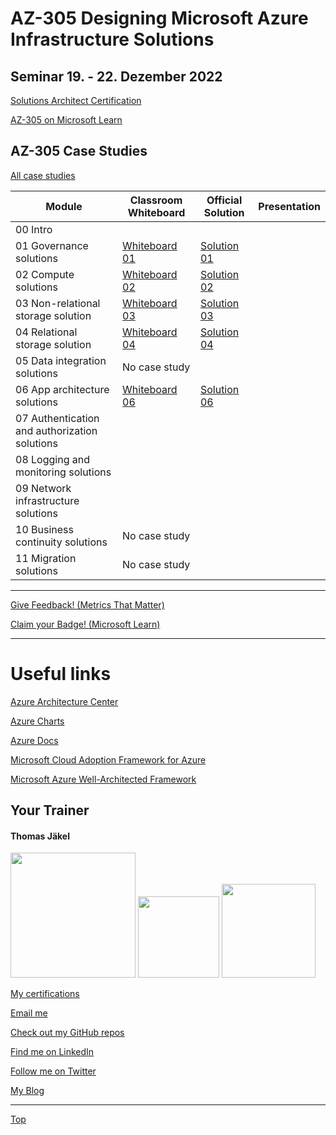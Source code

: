# AZ-305 Designing Microsoft Azure Infrastructure Solutions

## Seminar 19. - 22. Dezember 2022

[Solutions Architect Certification](https://docs.microsoft.com/en-us/learn/certifications/azure-solutions-architect/)

[AZ-305 on Microsoft Learn](https://aka.ms/AZ-305StudentMaterials)

## AZ-305 Case Studies

[All case studies](https://microsoftlearning.github.io/AZ-305-DesigningMicrosoftAzureInfrastructureSolutions/)


| Module    | Classroom Whiteboard | Official Solution | Presentation |
| ----------| ---------------------|-------------------|--------------|
| 00 Intro                                     |  |  |
| 01 Governance solutions                      | [Whiteboard 01](https://github.com/www42/AZ-305/blob/e2857b51658e82e3476d0e0967f8830fa2bf353c/Whiteboards/AZ-305_CaseStudy01.png) | [Solution 01](https://github.com/www42/AZ-305/blob/9c21874956c2b284330ef6f6cad8c0669f6ab303/Solutions/AZ-305T00A-ENU-StudentCaseStudySolutionHandout-Module01.pdf) |
| 02 Compute solutions                         | [Whiteboard 02](https://github.com/www42/AZ-305/blob/7b1a95f7608d7ced2127d2df2ff9ce79131f0f42/Whiteboards/AZ-305_CaseStudy02.png) | [Solution 02](https://github.com/www42/AZ-305/blob/359f81e5c7e04cf40b17f48cd44014887865358f/Solutions/AZ-305T00A-ENU-StudentCaseStudySolutionHandout-Module02.pdf) |
| 03 Non-relational storage solution           | [Whiteboard 03](https://github.com/www42/AZ-305/blob/4f49587013d283dadb86da46b04c2a14902b2c87/Whiteboards/AZ-305_CaseStudy03.png) | [Solution 03](https://github.com/www42/AZ-305/blob/4f49587013d283dadb86da46b04c2a14902b2c87/Solutions/AZ-305T00A-ENU-StudentCaseStudySolutionHandout-Module03.pdf) |
| 04 Relational storage solution               | [Whiteboard 04](https://github.com/www42/AZ-305/blob/aee00a091f89deb55eb745ef8fa7b24ee0e2f766/Whiteboards/AZ-305_CaseStudy04.png) | [Solution 04](https://github.com/www42/AZ-305/blob/aee00a091f89deb55eb745ef8fa7b24ee0e2f766/Solutions/AZ-305T00A-ENU-StudentCaseStudySolutionHandout-Module04.pdf) |
| 05 Data integration solutions                | No case study |  |
| 06 App architecture solutions                | [Whiteboard 06](https://github.com/www42/AZ-305/blob/0cc67f6b075081e0b12c104f872bcc84aa2fe824/Whiteboards/AZ-305_CaseStudy06.png) | [Solution 06](https://github.com/www42/AZ-305/blob/0cc67f6b075081e0b12c104f872bcc84aa2fe824/Solutions/AZ-305T00A-ENU-StudentCaseStudySolutionHandout-Module06.pdf) |
| 07 Authentication and authorization solutions|  |  |
| 08 Logging and monitoring solutions          |  |  |
| 09 Network infrastructure  solutions         |  |  |
| 10 Business continuity solutions             | No case study |  |
| 11 Migration solutions                       | No case study |  |

---

[Give Feedback! (Metrics That Matter)](#az-305-designing-microsoft-azure-infrastructure-solutions)

[Claim your Badge! (Microsoft Learn)](##az-305-designing-microsoft-azure-infrastructure-solutions)

---



# Useful links

[Azure Architecture Center](https://https://docs.microsoft.com/en-us/azure/architecture/)

[Azure Charts](https://https://azurecharts.com/)

[Azure Docs](https://https://docs.microsoft.com/en-us/azure/)

[Microsoft Cloud Adoption Framework for Azure](https://docs.microsoft.com/en-us/azure/cloud-adoption-framework/)

[Microsoft Azure Well-Architected Framework](https://docs.microsoft.com/en-us/azure/architecture/framework/)


##  Your Trainer
#### Thomas Jäkel

<img src="https://download69118.blob.core.windows.net/anon/Profilbild.jpg" width="200"/>
<a href="https://www.credly.com/badges/c1fe9e82-60d2-4268-8204-3709479a2bf9/public_url"><img src="https://download69118.blob.core.windows.net/anon/MCT-badge.png" width="130"/></a>
<a href="https://www.credly.com/badges/fc4737d8-923a-4d37-8f1a-497c08a7c1ff/public_url"><img src="https://download69118.blob.core.windows.net/anon/AAI-badge.png" width="150"/></a>

[My certifications](https://www.credly.com/users/thomas-jakel)

[Email me](mailto:thomas.jaekel@brainymotion.de?subject=AZ-305)

[Check out my GitHub repos](https://github.com/www42)

[Find me on LinkedIn](https://linkedin.com/in/tjkkll)

[Follow me on Twitter](https://twitter.com/tjkkll)

[My Blog](https://blog.az.training)

---

[Top](#az-305-designing-microsoft-azure-infrastructure-solutions)